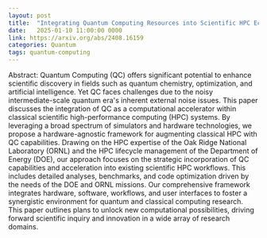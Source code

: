 ```yaml
---
layout: post
title:  "Integrating Quantum Computing Resources into Scientific HPC Ecosystems"
date:   2025-01-10 11:00:00 0000
link: https://arxiv.org/abs/2408.16159
categories: Quantum
tags: quantum-computing
---
```


Abstract: Quantum Computing (QC) offers significant potential to enhance scientific discovery in fields such as quantum chemistry, optimization, and artificial intelligence. Yet QC faces challenges due to the noisy intermediate-scale quantum era's inherent external noise issues. This paper discusses the integration of QC as a computational accelerator within classical scientific high-performance computing (HPC) systems. By leveraging a broad spectrum of simulators and hardware technologies, we propose a hardware-agnostic framework for augmenting classical HPC with QC capabilities. Drawing on the HPC expertise of the Oak Ridge National Laboratory (ORNL) and the HPC lifecycle management of the Department of Energy (DOE), our approach focuses on the strategic incorporation of QC capabilities and acceleration into existing scientific HPC workflows. This includes detailed analyses, benchmarks, and code optimization driven by the needs of the DOE and ORNL missions. Our comprehensive framework integrates hardware, software, workflows, and user interfaces to foster a synergistic environment for quantum and classical computing research. This paper outlines plans to unlock new computational possibilities, driving forward scientific inquiry and innovation in a wide array of research domains.